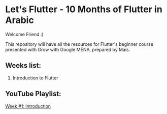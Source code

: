# Let's Flutter - 10 Months of Flutter in Arabic

Welcome Friend :)

This repository will have all the resources for Flutter's beginner course presented with Grow with Google MENA, prepared by Mais.

## Weeks list:
1. Introduction to Flutter

## YouTube Playlist:
[Week #1: Introduction](https://www.youtube.com/watch?v=UiX96etg-aI)
